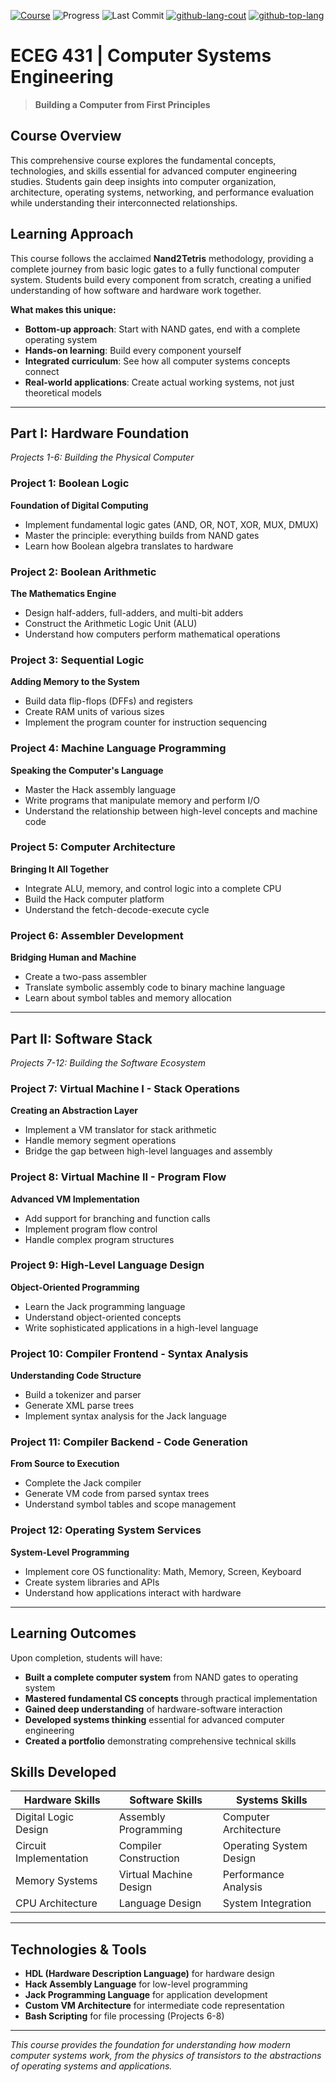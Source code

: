 [![Course](https://img.shields.io/badge/Course-nand2tetris-critical)](https://www.nand2tetris.org/)
![Progress](https://img.shields.io/static/v1?label=Completion&message=58.33%&color=orange)
![Last Commit](https://img.shields.io/github/last-commit/ACherniske/ECEG431)
[![github-lang-cout](https://img.shields.io/github/languages/count/ACherniske/ECEG431?style=social&logo=github)](https://github.com/user/repo)
[![github-top-lang](https://img.shields.io/github/languages/top/ACherniske/ECEG431?style=social&logo=github)](https://github.com/ACherniske/ECEG431)

# ECEG 431 | Computer Systems Engineering

> **Building a Computer from First Principles**

## Course Overview

This comprehensive course explores the fundamental concepts, technologies, and skills essential for advanced computer engineering studies. Students gain deep insights into computer organization, architecture, operating systems, networking, and performance evaluation while understanding their interconnected relationships.

## Learning Approach

This course follows the acclaimed **Nand2Tetris** methodology, providing a complete journey from basic logic gates to a fully functional computer system. Students build every component from scratch, creating a unified understanding of how software and hardware work together.

**What makes this unique:**
- **Bottom-up approach**: Start with NAND gates, end with a complete operating system
- **Hands-on learning**: Build every component yourself
- **Integrated curriculum**: See how all computer systems concepts connect
- **Real-world applications**: Create actual working systems, not just theoretical models

---

## Part I: Hardware Foundation
*Projects 1-6: Building the Physical Computer*

### Project 1: Boolean Logic
**Foundation of Digital Computing**
- Implement fundamental logic gates (AND, OR, NOT, XOR, MUX, DMUX)
- Master the principle: everything builds from NAND gates
- Learn how Boolean algebra translates to hardware

### Project 2: Boolean Arithmetic  
**The Mathematics Engine**
- Design half-adders, full-adders, and multi-bit adders
- Construct the Arithmetic Logic Unit (ALU)
- Understand how computers perform mathematical operations

### Project 3: Sequential Logic
**Adding Memory to the System**
- Build data flip-flops (DFFs) and registers
- Create RAM units of various sizes
- Implement the program counter for instruction sequencing

### Project 4: Machine Language Programming
**Speaking the Computer's Language**
- Master the Hack assembly language
- Write programs that manipulate memory and perform I/O
- Understand the relationship between high-level concepts and machine code

### Project 5: Computer Architecture
**Bringing It All Together**
- Integrate ALU, memory, and control logic into a complete CPU
- Build the Hack computer platform
- Understand the fetch-decode-execute cycle

### Project 6: Assembler Development
**Bridging Human and Machine**
- Create a two-pass assembler
- Translate symbolic assembly code to binary machine language
- Learn about symbol tables and memory allocation

---

## Part II: Software Stack
*Projects 7-12: Building the Software Ecosystem*

### Project 7: Virtual Machine I - Stack Operations
**Creating an Abstraction Layer**
- Implement a VM translator for stack arithmetic
- Handle memory segment operations
- Bridge the gap between high-level languages and assembly

### Project 8: Virtual Machine II - Program Flow
**Advanced VM Implementation**
- Add support for branching and function calls
- Implement program flow control
- Handle complex program structures

### Project 9: High-Level Language Design
**Object-Oriented Programming**
- Learn the Jack programming language
- Understand object-oriented concepts
- Write sophisticated applications in a high-level language

### Project 10: Compiler Frontend - Syntax Analysis
**Understanding Code Structure**
- Build a tokenizer and parser
- Generate XML parse trees
- Implement syntax analysis for the Jack language

### Project 11: Compiler Backend - Code Generation
**From Source to Execution**
- Complete the Jack compiler
- Generate VM code from parsed syntax trees
- Understand symbol tables and scope management

### Project 12: Operating System Services
**System-Level Programming**
- Implement core OS functionality: Math, Memory, Screen, Keyboard
- Create system libraries and APIs
- Understand how applications interact with hardware

---

## Learning Outcomes

Upon completion, students will have:

- **Built a complete computer system** from NAND gates to operating system
- **Mastered fundamental CS concepts** through practical implementation
- **Gained deep understanding** of hardware-software interaction
- **Developed systems thinking** essential for advanced computer engineering
- **Created a portfolio** demonstrating comprehensive technical skills

## Skills Developed

| **Hardware Skills** | **Software Skills** | **Systems Skills** |
|-------------------|-------------------|------------------|
| Digital Logic Design | Assembly Programming | Computer Architecture |
| Circuit Implementation | Compiler Construction | Operating System Design |
| Memory Systems | Virtual Machine Design | Performance Analysis |
| CPU Architecture | Language Design | System Integration |

---

## Technologies & Tools

- **HDL (Hardware Description Language)** for hardware design
- **Hack Assembly Language** for low-level programming
- **Jack Programming Language** for application development
- **Custom VM Architecture** for intermediate code representation
- **Bash Scripting** for file processing (Projects 6-8)

---

*This course provides the foundation for understanding how modern computer systems work, from the physics of transistors to the abstractions of operating systems and applications.*